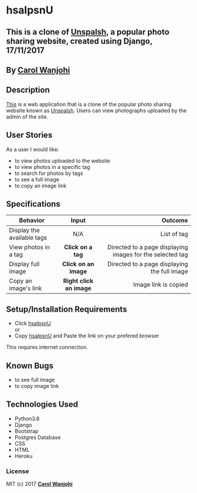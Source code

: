 # hsalpsnU
## This is a clone of [Unspalsh](https://unsplash.com/), a popular photo sharing website, created using Django, 17/11/2017


## By **[Carol Wanjohi](https://github.com/carolwanjohi)**

## Description
[This](https://django-unsplash-clone.herokuapp.com/) is a web application that is a clone of the popular photo sharing website known as [Unspalsh](https://unsplash.com/). Users can view photographs uploaded by the admin of the site.

## User Stories
As a user I would like:
* to view photos uploaded to the website
* to view photos in a specific tag
* to search for photos by tags
* to see a full image 
* to copy an image link

## Specifications
| Behavior        | Input           | Outcome  |
| ------------- |:-------------:| -----:|
| Display the available tags | N/A | List of tag |
| View photos in a tag | **Click on a tag** | Directed to a page displaying images for the selected tag |
| Display full image | **Click on an image** | Directed to a page displaying the full image |
| Copy an image's link | **Right click an image** | Image link is copied |

## Setup/Installation Requirements

* Click [hsalpsnU](https://django-unsplash-clone.herokuapp.com/) <br/>
  or <br/>
* Copy [hsalpsnU](https://django-unsplash-clone.herokuapp.com/) and  Paste the link on your prefered browser

This requires internet connection.

## Known Bugs

* to see full image
* to copy image link

## Technologies Used
- Python3.6
- Django
- Bootstrap
- Postgres Database
- CSS
- HTML
- Heroku

### License

MIT (c) 2017 **[Carol Wanjohi](https://github.com/carolwanjohi)**



